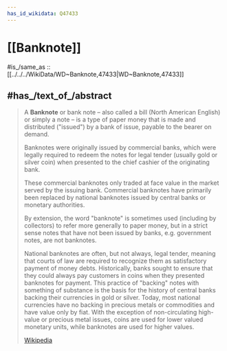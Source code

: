 ```yaml
---
has_id_wikidata: Q47433
---
```


# [[Banknote]] 

#is_/same_as :: [[../../../WikiData/WD~Banknote,47433|WD~Banknote,47433]] 

## #has_/text_of_/abstract 

> A **Banknote** or bank note – also called a bill (North American English) or simply a note – 
> is a type of paper money that is made and distributed ("issued") by a bank of issue, 
> payable to the bearer on demand. 
> 
> Banknotes were originally issued by commercial banks, 
> which were legally required to redeem the notes for legal tender (usually gold or silver coin) 
> when presented to the chief cashier of the originating bank. 
> 
> These commercial banknotes only traded at face value in the market served by the issuing bank. 
> Commercial banknotes have primarily been 
> replaced by national banknotes issued by central banks or monetary authorities. 
>
> By extension, the word "banknote" is sometimes used (including by collectors) 
> to refer more generally to paper money, 
> but in a strict sense notes that have not been issued by banks, 
> e.g. government notes, are not banknotes.
>
> National banknotes are often, but not always, legal tender, meaning that courts of law are required to recognize them as satisfactory payment of money debts. Historically, banks sought to ensure that they could always pay customers in coins when they presented banknotes for payment. This practice of "backing" notes with something of substance is the basis for the history of central banks backing their currencies in gold or silver. Today, most national currencies have no backing in precious metals or commodities and have value only by fiat. With the exception of non-circulating high-value or precious metal issues, coins are used for lower valued monetary units, while banknotes are used for higher values.
>
> [Wikipedia](https://en.wikipedia.org/wiki/Banknote) 

